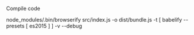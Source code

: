 Compile code

node_modules/.bin/browserify src/index.js -o dist/bundle.js -t [ babelify --presets [ es2015 ] ] -v --debug
